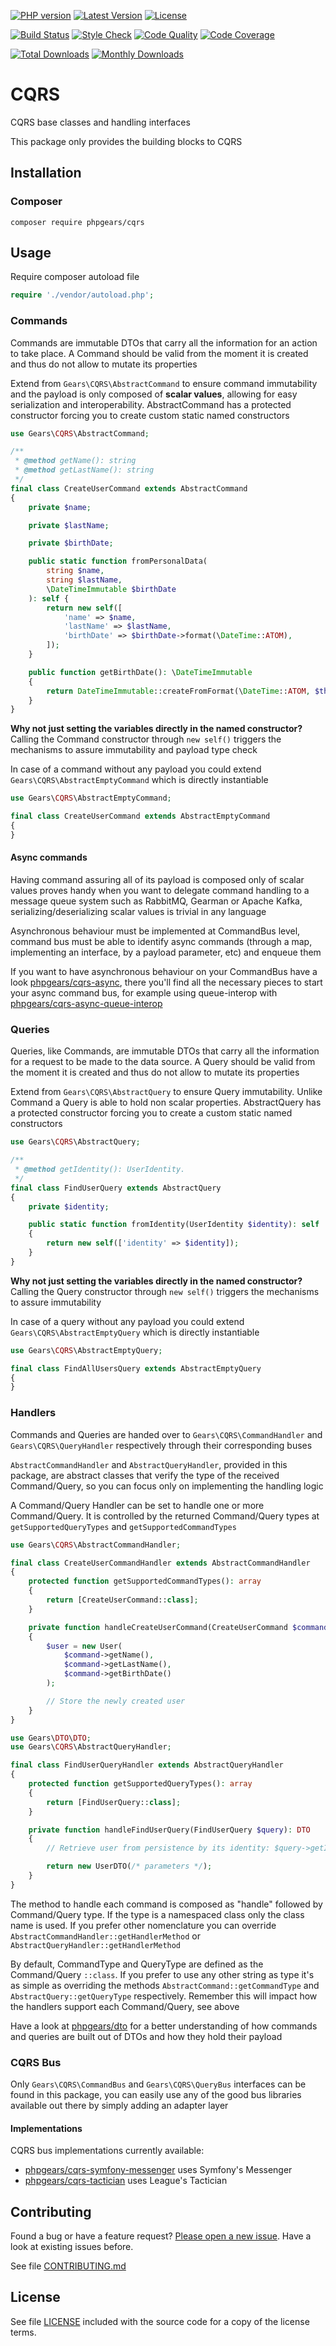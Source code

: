 [![PHP version](https://img.shields.io/badge/PHP-%3E%3D7.1-8892BF.svg?style=flat-square)](http://php.net)
[![Latest Version](https://img.shields.io/packagist/v/phpgears/cqrs.svg?style=flat-square)](https://packagist.org/packages/phpgears/cqrs)
[![License](https://img.shields.io/github/license/phpgears/cqrs.svg?style=flat-square)](https://github.com/phpgears/cqrs/blob/master/LICENSE)

[![Build Status](https://img.shields.io/travis/phpgears/cqrs.svg?style=flat-square)](https://travis-ci.org/phpgears/cqrs)
[![Style Check](https://styleci.io/repos/149037552/shield)](https://styleci.io/repos/149037552)
[![Code Quality](https://img.shields.io/scrutinizer/g/phpgears/cqrs.svg?style=flat-square)](https://scrutinizer-ci.com/g/phpgears/cqrs)
[![Code Coverage](https://img.shields.io/coveralls/phpgears/cqrs.svg?style=flat-square)](https://coveralls.io/github/phpgears/cqrs)

[![Total Downloads](https://img.shields.io/packagist/dt/phpgears/cqrs.svg?style=flat-square)](https://packagist.org/packages/phpgears/cqrs/stats)
[![Monthly Downloads](https://img.shields.io/packagist/dm/phpgears/cqrs.svg?style=flat-square)](https://packagist.org/packages/phpgears/cqrs/stats)

# CQRS

CQRS base classes and handling interfaces

This package only provides the building blocks to CQRS

## Installation

### Composer

```
composer require phpgears/cqrs
```

## Usage

Require composer autoload file

```php
require './vendor/autoload.php';
```

### Commands

Commands are immutable DTOs that carry all the information for an action to take place. A Command should be valid from the moment it is created and thus do not allow to mutate its properties

Extend from `Gears\CQRS\AbstractCommand` to ensure command immutability and the payload is only composed of **scalar values**, allowing for easy serialization and interoperability. AbstractCommand has a protected constructor forcing you to create custom static named constructors

```php
use Gears\CQRS\AbstractCommand;

/**
 * @method getName(): string
 * @method getLastName(): string
 */
final class CreateUserCommand extends AbstractCommand
{
    private $name;

    private $lastName;

    private $birthDate;

    public static function fromPersonalData(
        string $name,
        string $lastName,
        \DateTimeImmutable $birthDate
    ): self {
        return new self([
            'name' => $name,
            'lastName' => $lastName,
            'birthDate' => $birthDate->format(\DateTime::ATOM),
        ]);
    }

    public function getBirthDate(): \DateTimeImmutable
    {
        return DateTimeImmutable::createFromFormat(\DateTime::ATOM, $this->birthDate);
    }
}
```

**Why not just setting the variables directly in the named constructor?** Calling the Command constructor through `new self()` triggers the mechanisms to assure immutability and payload type check

In case of a command without any payload you could extend `Gears\CQRS\AbstractEmptyCommand` which is directly instantiable

```php
use Gears\CQRS\AbstractEmptyCommand;

final class CreateUserCommand extends AbstractEmptyCommand
{
}
```

#### Async commands

Having command assuring all of its payload is composed only of scalar values proves handy when you want to delegate command handling to a message queue system such as RabbitMQ, Gearman or Apache Kafka, serializing/deserializing scalar values is trivial in any language

Asynchronous behaviour must be implemented at CommandBus level, command bus must be able to identify async commands (through a map, implementing an interface, by a payload parameter, etc) and enqueue them

If you want to have asynchronous behaviour on your CommandBus have a look [phpgears/cqrs-async](https://github.com/phpgears/cqrs-async), there you'll find all the necessary pieces to start your async command bus, for example using queue-interop with [phpgears/cqrs-async-queue-interop](https://github.com/phpgears/cqrs-async-queue-interop)

### Queries

Queries, like Commands, are immutable DTOs that carry all the information for a request to be made to the data source. A Query should be valid from the moment it is created and thus do not allow to mutate its properties
 
Extend from `Gears\CQRS\AbstractQuery` to ensure Query immutability. Unlike Command a Query is able to hold non scalar properties. AbstractQuery has a protected constructor forcing you to create a custom static named constructors

```php
use Gears\CQRS\AbstractQuery;

/**
 * @method getIdentity(): UserIdentity.
 */
final class FindUserQuery extends AbstractQuery
{
    private $identity;

    public static function fromIdentity(UserIdentity $identity): self 
    {
        return new self(['identity' => $identity]);
    }
}
```

**Why not just setting the variables directly in the named constructor?** Calling the Query constructor through `new self()` triggers the mechanisms to assure immutability

In case of a query without any payload you could extend `Gears\CQRS\AbstractEmptyQuery` which is directly instantiable

```php
use Gears\CQRS\AbstractEmptyQuery;

final class FindAllUsersQuery extends AbstractEmptyQuery
{
}
```

### Handlers

Commands and Queries are handed over to `Gears\CQRS\CommandHandler` and `Gears\CQRS\QueryHandler` respectively through their corresponding buses

`AbstractCommandHandler` and `AbstractQueryHandler`, provided in this package, are abstract classes that verify the type of the received Command/Query, so you can focus only on implementing the handling logic

A Command/Query Handler can be set to handle one or more Command/Query. It is controlled by the returned Command/Query types at `getSupportedQueryTypes` and `getSupportedCommandTypes`

```php
use Gears\CQRS\AbstractCommandHandler;

final class CreateUserCommandHandler extends AbstractCommandHandler
{
    protected function getSupportedCommandTypes(): array
    {
        return [CreateUserCommand::class];
    }

    private function handleCreateUserCommand(CreateUserCommand $command): void
    {
        $user = new User(
            $command->getName(),
            $command->getLastName(),
            $command->getBirthDate()
        );

        // Store the newly created user
    }
}
```

```php
use Gears\DTO\DTO;
use Gears\CQRS\AbstractQueryHandler;

final class FindUserQueryHandler extends AbstractQueryHandler
{
    protected function getSupportedQueryTypes(): array
    {
        return [FindUserQuery::class];
    }

    private function handleFindUserQuery(FindUserQuery $query): DTO
    {
        // Retrieve user from persistence by its identity: $query->getIdentity()

        return new UserDTO(/* parameters */);
    }
}
```

The method to handle each command is composed as "handle" followed by Command/Query type. If the type is a namespaced class only the class name is used. If you prefer other nomenclature you can override ` AbstractCommandHandler::getHandlerMethod` or `AbstractQueryHandler::getHandlerMethod`

By default, CommandType and QueryType are defined as the Command/Query `::class`. If you prefer to use any other string as type it's as simple as overriding the methods `AbstractCommand::getCommandType` and `AbstractQuery::getQueryType` respectively. Remember this will impact how the handlers support each Command/Query, see above

Have a look at [phpgears/dto](https://github.com/phpgears/dto) for a better understanding of how commands and queries are built out of DTOs and how they hold their payload

### CQRS Bus

Only `Gears\CQRS\CommandBus` and `Gears\CQRS\QueryBus` interfaces can be found in this package, you can easily use any of the good bus libraries available out there by simply adding an adapter layer

#### Implementations

CQRS bus implementations currently available:

* [phpgears/cqrs-symfony-messenger](https://github.com/phpgears/cqrs-symfony-messenger) uses Symfony's Messenger
* [phpgears/cqrs-tactician](https://github.com/phpgears/cqrs-tactician) uses League's Tactician

## Contributing

Found a bug or have a feature request? [Please open a new issue](https://github.com/phpgears/cqrs/issues). Have a look at existing issues before.

See file [CONTRIBUTING.md](https://github.com/phpgears/cqrs/blob/master/CONTRIBUTING.md)

## License

See file [LICENSE](https://github.com/phpgears/cqrs/blob/master/LICENSE) included with the source code for a copy of the license terms.
